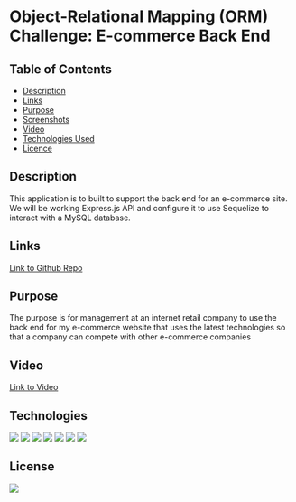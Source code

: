 # Object-Relational Mapping (ORM) Challenge: E-commerce Back End

## Table of Contents

* [Description](#description)
* [Links](#links)
* [Purpose](#purpose)
* [Screenshots](#screenshots)
* [Video](#video)
* [Technologies Used](#technologies)
* [Licence](#license)


## Description

This application is to built to support the back end for an e-commerce site. We will be working Express.js API and configure it to use Sequelize to interact with a MySQL database.
## Links
<a href="https://github.com/ColumbiaCoding/coercecommerce.git">Link to Github Repo</a>


## Purpose

The purpose is for management at an internet retail company to use the back end for my e-commerce website that uses the latest technologies so that a company can compete with other e-commerce companies

## Video

<a href="https://drive.google.com/file/d/1ulz64B71LYyMOMjB-HNPGjYDO1whG1mF/view">Link to Video</a>


## Technologies

<img src="https://img.shields.io/badge/Built%20with-HTML5-blue">

<img src="https://img.shields.io/badge/Built%20with-CSS3-blue">

<img src="https://img.shields.io/badge/Built%20with-Javascript-blue">

<img src="https://img.shields.io/badge/Built%20with-Node-blue">

<img src="https://img.shields.io/badge/Built%20with-Express-blue">

<img src="https://img.shields.io/badge/Built%20with-MySQL2-blue">

<img src="https://img.shields.io/badge/Built%20with-Sequelize-blue">



## License

<img src="https://img.shields.io/badge/license-MIT-blue">

